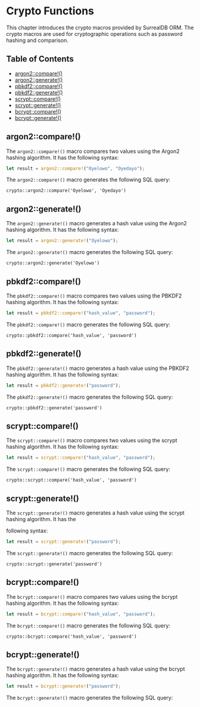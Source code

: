 # Crypto Functions

This chapter introduces the crypto macros provided by SurrealDB ORM. The crypto macros are used for cryptographic operations such as password hashing and comparison.

## Table of Contents

- [argon2::compare!()](#argon2-compare-macro)
- [argon2::generate!()](#argon2-generate-macro)
- [pbkdf2::compare!()](#pbkdf2-compare-macro)
- [pbkdf2::generate!()](#pbkdf2-generate-macro)
- [scrypt::compare!()](#scrypt-compare-macro)
- [scrypt::generate!()](#scrypt-generate-macro)
- [bcrypt::compare!()](#bcrypt-compare-macro)
- [bcrypt::generate!()](#bcrypt-generate-macro)

## <a name="argon2-compare-macro"></a>argon2::compare!()

The `argon2::compare!()` macro compares two values using the Argon2 hashing algorithm. It has the following syntax:

```rust
let result = argon2::compare!("Oyelowo", "Oyedayo");
```

The `argon2::compare!()` macro generates the following SQL query:

```plaintext
crypto::argon2::compare('Oyelowo', 'Oyedayo')
```

## <a name="argon2-generate-macro"></a>argon2::generate!()

The `argon2::generate!()` macro generates a hash value using the Argon2 hashing algorithm. It has the following syntax:

```rust
let result = argon2::generate!("Oyelowo");
```

The `argon2::generate!()` macro generates the following SQL query:

```plaintext
crypto::argon2::generate('Oyelowo')
```

## <a name="pbkdf2-compare-macro"></a>pbkdf2::compare!()

The `pbkdf2::compare!()` macro compares two values using the PBKDF2 hashing algorithm. It has the following syntax:

```rust
let result = pbkdf2::compare!("hash_value", "password");
```

The `pbkdf2::compare!()` macro generates the following SQL query:

```plaintext
crypto::pbkdf2::compare('hash_value', 'password')
```

## <a name="pbkdf2-generate-macro"></a>pbkdf2::generate!()

The `pbkdf2::generate!()` macro generates a hash value using the PBKDF2 hashing algorithm. It has the following syntax:

```rust
let result = pbkdf2::generate!("password");
```

The `pbkdf2::generate!()` macro generates the following SQL query:

```plaintext
crypto::pbkdf2::generate('password')
```

## <a name="scrypt-compare-macro"></a>scrypt::compare!()

The `scrypt::compare!()` macro compares two values using the scrypt hashing algorithm. It has the following syntax:

```rust
let result = scrypt::compare!("hash_value", "password");
```

The `scrypt::compare!()` macro generates the following SQL query:

```plaintext
crypto::scrypt::compare('hash_value', 'password')
```

## <a name="scrypt-generate-macro"></a>scrypt::generate!()

The `scrypt::generate!()` macro generates a hash value using the scrypt hashing algorithm. It has the

following syntax:

```rust
let result = scrypt::generate!("password");
```

The `scrypt::generate!()` macro generates the following SQL query:

```plaintext
crypto::scrypt::generate('password')
```

## <a name="bcrypt-compare-macro"></a>bcrypt::compare!()

The `bcrypt::compare!()` macro compares two values using the bcrypt hashing algorithm. It has the following syntax:

```rust
let result = bcrypt::compare!("hash_value", "password");
```

The `bcrypt::compare!()` macro generates the following SQL query:

```plaintext
crypto::bcrypt::compare('hash_value', 'password')
```

## <a name="bcrypt-generate-macro"></a>bcrypt::generate!()

The `bcrypt::generate!()` macro generates a hash value using the bcrypt hashing algorithm. It has the following syntax:

```rust
let result = bcrypt::generate!("password");
```

The `bcrypt::generate!()` macro generates the following SQL query:
